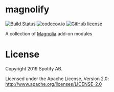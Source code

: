 magnolify
=========

[![Build Status](https://travis-ci.org/spotify/magnolify.svg?branch=master)](https://travis-ci.org/spotify/magnolify)
[![codecov.io](https://codecov.io/github/spotify/magnolify/coverage.svg?branch=master)](https://codecov.io/github/spotify/magnolify?branch=master)
[![GitHub license](https://img.shields.io/github/license/spotify/magnolify.svg)](./LICENSE)

A collection of [Magnolia](https://github.com/propensive/magnolia) add-on modules

# License

Copyright 2019 Spotify AB.

Licensed under the Apache License, Version 2.0: http://www.apache.org/licenses/LICENSE-2.0
